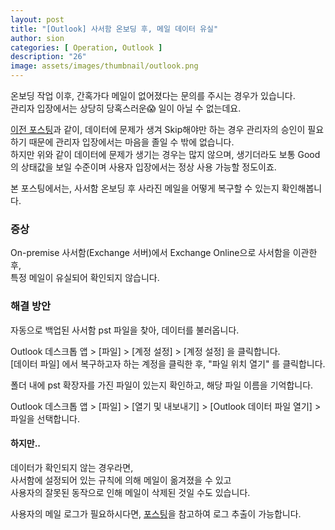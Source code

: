 ```yaml
---
layout: post
title: "[Outlook] 사서함 온보딩 후, 메일 데이터 유실"
author: sion
categories: [ Operation, Outlook ]
description: "26"
image: assets/images/thumbnail/outlook.png
---
```


온보딩 작업 이후, 간혹가다 메일이 없어졌다는 문의를 주시는 경우가 있습니다.  
관리자 입장에서는 상당히 당혹스러운😱 일이 아닐 수 없는데요.

[이전 포스팅][1]과 같이, 데이터에 문제가 생겨 Skip해야만 하는 경우 관리자의 승인이 필요하기 때문에 관리자 입장에서는 마음을 졸일 수 밖에 없습니다.  
하지만 위와 같이 데이터에 문제가 생기는 경우는 많지 않으며, 생기더라도 보통 Good의 상태값을 보일 수준이며 사용자 입장에서는 정상 사용 가능할 정도이죠.  

본 포스팅에서는, 사서함 온보딩 후 사라진 메일을 어떻게 복구할 수 있는지 확인해봅니다.  


### 증상

On-premise 사서함(Exchange 서버)에서 Exchange Online으로 사서함을 이관한 후,  
특정 메일이 유실되어 확인되지 않습니다.  


### 해결 방안

자동으로 백업된 사서함 pst 파일을 찾아, 데이터를 불러옵니다.  

Outlook 데스크톱 앱 > [파일] > [계정 설정] > [계정 설정] 을 클릭합니다.  
[데이터 파일] 에서 복구하고자 하는 계정을 클릭한 후, "파일 위치 열기" 를 클릭합니다.  

폴더 내에 pst 확장자를 가진 파일이 있는지 확인하고, 해당 파일 이름을 기억합니다.  

Outlook 데스크톱 앱 > [파일] > [열기 및 내보내기] > [Outlook 데이터 파일 열기] > 파일을 선택합니다.  



#### 하지만..

데이터가 확인되지 않는 경우라면,  
사서함에 설정되어 있는 규칙에 의해 메일이 옮겨졌을 수 있고  
사용자의 잘못된 동작으로 인해 메일이 삭제된 것일 수도 있습니다.  

사용자의 메일 로그가 필요하시다면, [포스팅][2]을 참고하여 로그 추출이 가능합니다.  



[1]: https://sixxon.github.io/operation/outlook/2024/03/18/23_%EC%82%AC%EC%84%9C%ED%95%A8-%EC%9D%B4%EA%B4%80-%EC%83%81%ED%83%9C-%ED%99%95%EC%9D%B8-%EB%B0%8F-%EC%8A%B9%EC%9D%B8.html
[2]: https://sixxon.github.io/operation/outlook/2024/03/05/22_%EB%A9%94%EC%9D%BC-%EA%B4%80%EB%A0%A8-%EB%A1%9C%EA%B7%B8-%EC%B6%94%EC%B6%9C.html